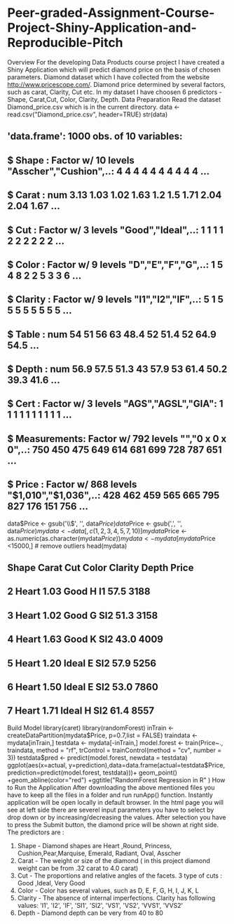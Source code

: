 # Peer-graded-Assignment-Course-Project-Shiny-Application-and-Reproducible-Pitch
Overview
For the developing Data Products course project I have created a Shiny Application which will predict diamond price on the basis of chosen parameters. Diamond dataset which I have collected from the website http://www.pricescope.com/. Diamond price determined by several factors, such as carat, Clarity, Cut etc. In my dataset I have choosen 6 predictors - Shape, Carat,Cut, Color, Clarity, Depth.
Data Preparation
Read the dataset Diamond_price.csv which is in the current directory.
data <- read.csv("Diamond_price.csv", header=TRUE)
str(data)
## 'data.frame':    1000 obs. of  10 variables:
##  $ Shape       : Factor w/ 10 levels "Asscher","Cushion",..: 4 4 4 4 4 4 4 4 4 4 ...
##  $ Carat       : num  3.13 1.03 1.02 1.63 1.2 1.5 1.71 2.04 2.04 1.67 ...
##  $ Cut         : Factor w/ 3 levels "Good","Ideal",..: 1 1 1 1 2 2 2 2 2 2 ...
##  $ Color       : Factor w/ 9 levels "D","E","F","G",..: 1 5 4 8 2 2 5 3 3 6 ...
##  $ Clarity     : Factor w/ 9 levels "I1","I2","IF",..: 5 1 5 5 5 5 5 5 5 5 ...
##  $ Table       : num  54 51 56 63 48.4 52 51.4 52 64.9 54.5 ...
##  $ Depth       : num  56.9 57.5 51.3 43 57.9 53 61.4 50.2 39.3 41.6 ...
##  $ Cert        : Factor w/ 3 levels "AGS","AGSL","GIA": 1 1 1 1 1 1 1 1 1 1 ...
##  $ Measurements: Factor w/ 792 levels "","0 x 0 x 0",..: 750 450 475 649 614 681 699 728 787 651 ...
##  $ Price       : Factor w/ 868 levels "$1,010","$1,036",..: 428 462 459 565 665 795 827 176 151 756 ...
data$Price <- gsub('\\$', '', data$Price)
data$Price <- gsub(',', '', data$Price)
mydata <- data[,c(1,2,3,4,5,7,10)]
mydata$Price <- as.numeric(as.character(mydata$Price))
mydata <- mydata[mydata$Price <15000,] # remove outliers
head(mydata)
##   Shape Carat   Cut Color Clarity Depth Price
## 2 Heart  1.03  Good     H      I1  57.5  3188
## 3 Heart  1.02  Good     G     SI2  51.3  3158
## 4 Heart  1.63  Good     K     SI2  43.0  4009
## 5 Heart  1.20 Ideal     E     SI2  57.9  5256
## 6 Heart  1.50 Ideal     E     SI2  53.0  7860
## 7 Heart  1.71 Ideal     H     SI2  61.4  8557
Build Model
library(caret)
library(randomForest)
inTrain <- createDataPartition(mydata$Price, p=0.7,list = FALSE)
traindata <- mydata[inTrain,]
testdata <- mydata[-inTrain,]
model.forest <- train(Price~., traindata, method = "rf", trControl = trainControl(method = "cv", number = 3))
testdata$pred <- predict(model.forest, newdata = testdata)
ggplot(aes(x=actual, y=prediction),data=data.frame(actual=testdata$Price, prediction=predict(model.forest, testdata)))+ 
geom_point() +geom_abline(color="red") +ggtitle("RandomForest Regression in R" )
How to Run the Application
After downloading the above mentioned files you have to keep all the files in a folder and run runApp() function. Instantly application will be open locally in default browser. In the html page you will see at left side there are severel input parameters you have to select by drop down or by increasing/decreasing the values. After selection you have to press the Submit button, the diamond price will be shown at right side.
The predictors are :
1. Shape - Diamond shapes are Heart ,Round, Princess, Cushion,Pear,Marquise, Emerald, Radiant, Oval, Asscher
2. Carat - The weight or size of the diamond ( in this project diamond weight can be from .32 carat to 4.0 carat)
3. Cut - The proportions and relative angles of the facets. 3 type of cuts : Good ,Ideal, Very Good
4. Color - Color has several values, such as D, E, F, G, H, I, J, K, L
5. Clarity - The absence of internal imperfections. Clarity has following values: 'I1', 'I2', 'IF', 'SI1', 'SI2', 'VS1', 'VS2', 'VVS1', 'VVS2'
6. Depth - Diamond depth can be very from 40 to 80
